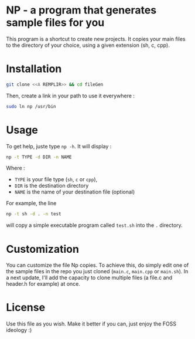 # NP - a program that generates sample files for you

This program is a shortcut to create new projects. It copies your main files to the directory of your choice, using a given extension (sh, c, cpp).

# Installation

```bash
git clone <<A REMPLIR>> && cd fileGen
```
Then, create a link in your path to use it everywhere :  
```bash
sudo ln np /usr/bin
```

# Usage
To get help, juste type `np -h`. It will display :  
```bash
np -t TYPE -d DIR -n NAME
```
Where :  
- `TYPE` is your file type (`sh`, `c` or `cpp`),
- `DIR` is the destination directory
- `NAME` is the name of your destination file (optional)

For example, the line  
```bash
np -t sh -d . -n test
```
will copy a simple executable program called `test.sh` into the `.` directory. 

# Customization

You can customize the file Np copies. To achieve this, do simply edit one of the sample files in the repo you just cloned (`main.c`, `main.cpp` or `main.sh`). In a next update, I'll add the capacity to clone multiple files (a file.c and header.h for example) at once.

# License
Use this file as you wish. Make it better if you can, just enjoy the FOSS ideology :)
